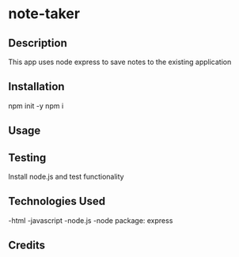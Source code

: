 # note-taker

## Description
This app uses node express to save notes to the existing application

## Installation
npm init -y
npm i


## Usage


## Testing
Install node.js and test functionality

## Technologies Used
-html
-javascript
-node.js
-node package: express
  
  ## Credits